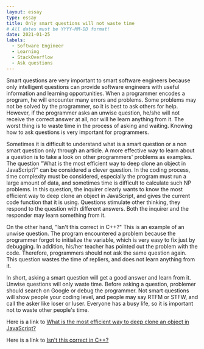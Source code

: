 ```yaml
---
layout: essay
type: essay
title: Only smart questions will not waste time 
# All dates must be YYYY-MM-DD format!
date: 2021-01-25
labels:
  - Software Engineer
  - Learning
  - StackOverflow
  - Ask questions
---
```

Smart questions are very important to smart software engineers because only intelligent questions can provide software engineers with useful information and learning opportunities. When a programmer encodes a program, he will encounter many errors and problems. Some problems may not be solved by the programmer, so it is best to ask others for help. However, if the programmer asks an unwise question, he/she will not receive the correct answer at all, nor will he learn anything from it. The worst thing is to waste time in the process of asking and waiting. Knowing how to ask questions is very important for programmers. 

Sometimes it is difficult to understand what is a smart question or a non smart question only through an article. A more effective way to learn about a question is to take a look on other programmers' problems as examples. The question "What is the most efficient way to deep clone an object in JavaScript?" can be considered a clever question. In the coding process, time complexity must be considered, especially the program must run a large amount of data, and sometimes time is difficult to calculate such NP problems. In this question, the inquirer clearly wants to know the most efficient way to deep clone an object in JavaScript, and gives the current code function that it is using. Questions stimulate other thinking, they respond to the question with different answers. Both the inquirer and the responder may learn something from it. 

On the other hand, "Isn't this correct in C++?" This is an example of an unwise question. The program encountered a problem because the programmer forgot to initialize the variable, which is very easy to fix just by debugging. In addition, his/her teacher has pointed out the problem with the code. Therefore, programmers should not ask the same question again. This question wastes the time of repliers, and does not learn anything from it.

In short, asking a smart question will get a good answer and learn from it. Unwise questions will only waste time. Before asking a question, problemer should search on Google or debug the programmer. Not smart questions will show people your coding level, and people may say RTFM or STFW, and call the asker like loser or luser. Everyone has a busy life, so it is important not to waste other people's time. 


Here is a link to [What is the most efficient way to deep clone an object in JavaScript?](https://stackoverflow.com/questions/122102/what-is-the-most-efficient-way-to-deep-clone-an-object-in-javascript)

Here is a link to [Isn't this correct in C++?](https://stackoverflow.com/questions/37920478/isnt-this-correct-in-c)
